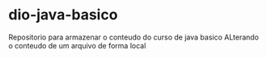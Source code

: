 # dio-java-basico
Repositorio para armazenar o conteudo do curso de java basico
ALterando o conteudo de um arquivo de forma local
